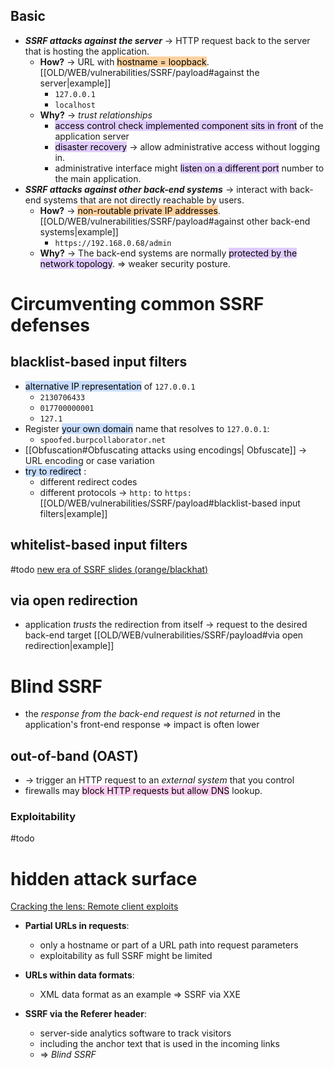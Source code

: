 ## Basic

- ***SSRF attacks against the server*** -> HTTP request back to the server that is hosting the application. 
  - **How?** -> URL with <mark style="background: #FFB86CA6;">hostname = loopback</mark>. [[OLD/WEB/vulnerabilities/SSRF/payload#against the server|example]]
    - `127.0.0.1`
    - `localhost`
  - **Why?** -> _trust relationships_
    - <mark style="background: #D2B3FFA6;">access control check implemented component sits in front</mark> of the application server
    - <mark style="background: #D2B3FFA6;">disaster recovery</mark> -> allow administrative access without logging in.
    - administrative interface might <mark style="background: #D2B3FFA6;">listen on a different port</mark> number to the main application.
- ***SSRF attacks against other back-end systems*** -> interact with back-end systems that are not directly reachable by users.
	- **How?** -> <mark style="background: #FFB86CA6;">non-routable private IP addresses</mark>. [[OLD/WEB/vulnerabilities/SSRF/payload#against other back-end systems|example]] 
	  - `https://192.168.0.68/admin` 
	- **Why?** -> The back-end systems are normally <mark style="background: #D2B3FFA6;">protected by the network topology</mark>. => weaker security posture.
# Circumventing common SSRF defenses
## blacklist-based input filters

- <mark style="background: #ADCCFFA6;">alternative IP representation</mark> of `127.0.0.1`
  - `2130706433`
  - `017700000001`
  - `127.1`
- Register <mark style="background: #ADCCFFA6;">your own domain</mark> name that resolves to `127.0.0.1`:
  - `spoofed.burpcollaborator.net`
-  [[Obfuscation#Obfuscating attacks using encodings| Obfuscate]] -> URL encoding or case variation
- <mark style="background: #ADCCFFA6;">try to redirect</mark> :
  - different redirect codes
  - different protocols -> `http:` to `https:` 
 [[OLD/WEB/vulnerabilities/SSRF/payload#blacklist-based input filters|example]]
## whitelist-based input filters
#todo 
[new era of SSRF slides (orange/blackhat)](https://www.blackhat.com/docs/us-17/thursday/us-17-Tsai-A-New-Era-Of-SSRF-Exploiting-URL-Parser-In-Trending-Programming-Languages.pdf)
## via open redirection

- application *trusts* the redirection from itself -> request to the desired back-end target [[OLD/WEB/vulnerabilities/SSRF/payload#via open redirection|example]]

# Blind SSRF

- the *response from the back-end request is not returned* in the application's front-end response => impact is often lower
## out-of-band (OAST)

- -> trigger an HTTP request to an *external system* that you control
- firewalls may <mark style="background: #FFB8EBA6;">block HTTP requests but allow DNS</mark> lookup.
### Exploitability 
#todo
# hidden attack surface 

[Cracking the lens: Remote client exploits](https://portswigger.net/blog/cracking-the-lens-targeting-https-hidden-attack-surface#remoteclient)

-  **Partial URLs in requests**:
   - only a hostname or part of a URL path into request parameters
   - exploitability as full SSRF might be limited

-  **URLs within data formats**:
   - XML data format as an example => SSRF via XXE
  
- **SSRF via the Referer header**:
  - server-side analytics software to track visitors
  - including the anchor text that is used in the incoming links
  - => _Blind SSRF_  
